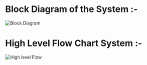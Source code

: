 # Block Diagram of the System :-

![Block Diagram]()

# High Level Flow Chart System :-
![High level Flow]()
